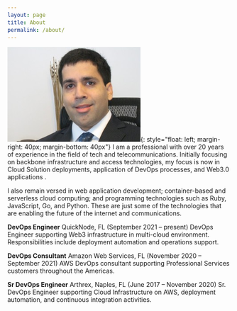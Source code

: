 ```yaml
---
layout: page
title: About
permalink: /about/
---
```


![David Karim](/assets/dkarim-300x214.jpg){: style="float: left; margin-right: 40px; margin-bottom: 40px"}
I am a professional with over 20 years of experience in the field of tech and telecommunications. Initially focusing on backbone infrastructure and access technologies, my focus is now in Cloud Solution deployments, application of DevOps processes, and Web3.0 applications .

I also remain versed in web application development; container-based and serverless cloud computing; and programming technologies such as Ruby, JavaScript, Go, and Python.  These are just some of the technologies that are enabling the future of the internet and communications.

**DevOps Engineer**
QuickNode, FL (September 2021 – present) DevOps Engineer supporting Web3 infrastructure in multi-cloud environment. Responsibilities include deployment automation and operations support.

**DevOps Consultant**
Amazon Web Services, FL (November 2020 – September 2021) AWS DevOps consultant supporting Professional Services customers throughout the Americas.

**Sr DevOps Engineer**
Arthrex, Naples, FL (June 2017 – November 2020) Sr. DevOps Engineer supporting Cloud Infrastructure on AWS, deployment automation, and continuous integration activities.
